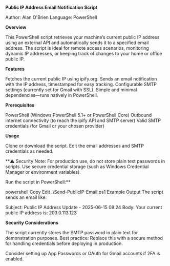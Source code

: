**Public IP Address Email Notification Script**

Author: Alan O'Brien
Language: PowerShell

**Overview**

This PowerShell script retrieves your machine’s current public IP address using an external API and automatically sends it to a specified email address. The script is ideal for remote access scenarios, monitoring dynamic IP addresses, or keeping track of changes to your home or office public IP.

**Features**

Fetches the current public IP using ipify.org.
Sends an email notification with the IP address, timestamped for easy tracking.
Configurable SMTP settings (currently set for Gmail with SSL).
Simple and minimal dependencies—runs natively in PowerShell.

**Prerequisites**

PowerShell (Windows PowerShell 5.1+ or PowerShell Core)
Outbound internet connectivity (to reach the ipify API and SMTP server)
Valid SMTP credentials (for Gmail or your chosen provider)

**Usage**

Clone or download the script.
Edit the email addresses and SMTP credentials as needed.

**⚠️ Security Note: For production use, do not store plain text passwords in scripts. Use secure credential storage (such as Windows Credential Manager or environment variables).

Run the script in PowerShell:**

powershell
Copy
Edit
.\Send-PublicIP-Email.ps1
Example Output
The script sends an email like:

Subject: Public IP Address Update - 2025-06-15 08:24
Body:
Your current public IP address is: 203.0.113.123

**Security Considerations**

The script currently stores the SMTP password in plain text for demonstration purposes.
Best practice: Replace this with a secure method for handling credentials before deploying in production.

Consider setting up App Passwords or OAuth for Gmail accounts if 2FA is enabled.
